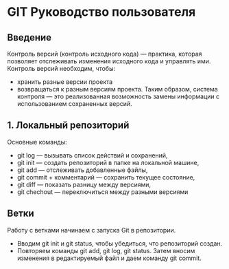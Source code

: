 # GIT Руководство пользователя
## Введение
Контроль версий (контроль исходного кода) — практика, которая позволяет отслеживать изменения исходного кода и управлять ими.
Контроль версий необходим, чтобы:
* хранить разные версии проекта
* возвращаться к разным версиям проекта.
Таким образом, система контроля — это реализованная возможность замены информации с использованием сохраненных версий.

## 1. Локальный репозиторий
Основные команды:
* git log — вызывать список действий и сохранений,
* git init — создать репозиторий в папке на локальной машине,
* git add — отслеживать добавленные файлы,
* git commit + комментарий — сохранить текущее состояние,
* git diff — показать разницу между версиями,
* git chechout — переключиться между разными версиями
## Ветки
Работу с ветками начинаем с запуска Git в репозитории. 
* Вводим git init и git status, чтобы убедиться, что репозиторий создан.
* Повторяем команды git add, git log, git status.
Затем вносим изменения в 
редактируемый файл и даем команду git commit.